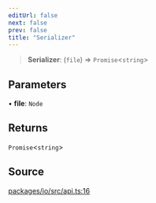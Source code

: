 ```yaml
---
editUrl: false
next: false
prev: false
title: "Serializer"
---
```


> **Serializer**: (`file`) => `Promise`\<`string`\>

## Parameters

• **file**: `Node`

## Returns

`Promise`\<`string`\>

## Source

[packages/io/src/api.ts:16](https://github.com/nodenogg-in/alpha-p2p/blob/537491b7f422df1359d1cfda9feedcc4a36a0605/packages/io/src/api.ts#L16)
